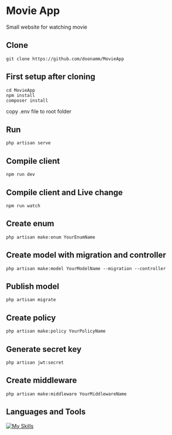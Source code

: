 # Movie App
Small website for watching movie
## Clone
```
git clone https://github.com/doonamm/MovieApp
```
## First setup after cloning
```
cd MovieApp
npm install
composer install
```
copy .env file to root folder
## Run
```
php artisan serve
```
## Compile client
```
npm run dev
```
## Compile client and Live change
```
npm run watch
```
## Create enum
```
php artisan make:enum YourEnumName
```
## Create model with migration and controller
```
php artisan make:model YourModelName --migration --controller
```
## Publish model
```
php artisan migrate
```
## Create policy
```
php artisan make:policy YourPolicyName
```
## Generate secret key
```
php artisan jwt:secret
```
## Create middleware
```
php artisan make:middleware YourMiddlewareName
```
## Languages and Tools
[![My Skills](https://skills.thijs.gg/icons?i=html,css,js,react,php,laravel,git)](https://skills.thijs.gg)